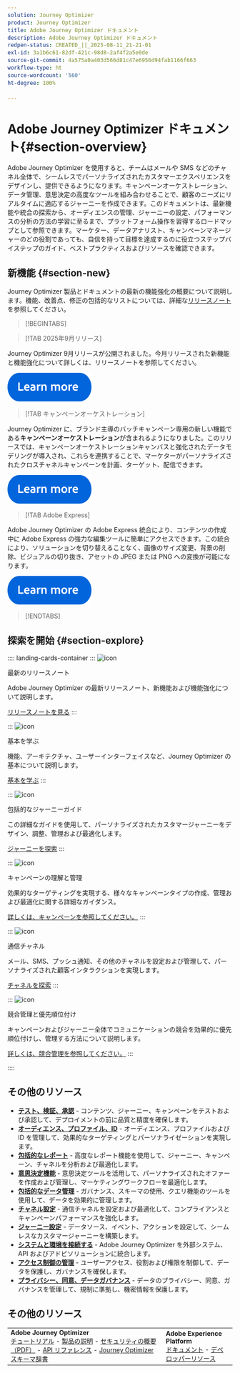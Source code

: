 ```yaml
---
solution: Journey Optimizer
product: Journey Optimizer
title: Adobe Journey Optimizer ドキュメント
description: Adobe Journey Optimizer ドキュメント
redpen-status: CREATED_||_2025-08-11_21-21-01
exl-id: 3a1b6c61-82df-421c-98d8-2af4f2a5e0de
source-git-commit: 4a575a0a403d566d81c47e6956d94fab1166f663
workflow-type: ht
source-wordcount: '560'
ht-degree: 100%

---
```


# Adobe Journey Optimizer ドキュメント{#section-overview}

Adobe Journey Optimizer を使用すると、チームはメールや SMS などのチャネル全体で、シームレスでパーソナライズされたカスタマーエクスペリエンスをデザインし、提供できるようになります。キャンペーンオーケストレーション、データ管理、意思決定の高度なツールを組み合わせることで、顧客のニーズにリアルタイムに適応するジャーニーを作成できます。このドキュメントは、最新機能や統合の探索から、オーディエンスの管理、ジャーニーの設定、パフォーマンスの分析の方法の学習に至るまで、プラットフォーム操作を習得するロードマップとして参照できます。マーケター、データアナリスト、キャンペーンマネージャーのどの役割であっても、自信を持って目標を達成するのに役立つステップバイステップのガイド、ベストプラクティスおよびリソースを確認できます。

## 新機能 {#section-new}

Journey Optimizer 製品とドキュメントの最新の機能強化の概要について説明します。機能、改善点、修正の包括的なリストについては、詳細な[リリースノート](using/rn/release-notes.md)を参照してください。

>[!BEGINTABS]

>[!TAB 2025年9月リリース]

Journey Optimizer 9月リリースが公開されました。今月リリースされた新機能と機能強化について詳しくは、リリースノートを参照してください。

[![詳細情報](using/assets/do-not-localize/learn-more-button.svg)](using/rn/release-notes.md)


>[!TAB キャンペーンオーケストレーション]

Journey Optimizer に、ブランド主導のバッチキャンペーン専用の新しい機能である&#x200B;**キャンペーンオーケストレーション**&#x200B;が含まれるようになりました。このリリースでは、キャンペーンオーケストレーションキャンバスと強化されたデータモデリングが導入され、これらを連携することで、マーケターがパーソナライズされたクロスチャネルキャンペーンを計画、ターゲット、配信できます。

[![詳細情報](using/assets/do-not-localize/learn-more-button.svg)](using/orchestrated/gs-orchestrated-campaigns.md)

>[!TAB Adobe Express]

Adobe Journey Optimizer の Adobe Express 統合により、コンテンツの作成中に Adobe Express の強力な編集ツールに簡単にアクセスできます。この統合により、ソリューションを切り替えることなく、画像のサイズ変更、背景の削除、ビジュアルの切り抜き、アセットの JPEG または PNG への変換が可能になります。

[![詳細情報](using/assets/do-not-localize/learn-more-button.svg)](using/integrations/express.md)


>[!ENDTABS]


## 探索を開始 {#section-explore}

:::: landing-cards-container
:::
![icon](https://cdn.experienceleague.adobe.com/icons/list-check.svg?lang=ja)

最新のリリースノート

Adobe Journey Optimizer の最新リリースノート、新機能および機能強化について説明します。

[リリースノートを見る](using/rn/release-notes.md)
:::

:::
![icon](https://cdn.experienceleague.adobe.com/icons/circle-play.svg?lang=ja)

基本を学ぶ

機能、アーキテクチャ、ユーザーインターフェイスなど、Journey Optimizer の基本について説明します。

[基本を学ぶ](./rp_landing_pages/get-started-landing-page.md)
:::

:::
![icon](https://cdn.experienceleague.adobe.com/icons/code-branch.svg?lang=ja)

包括的なジャーニーガイド

この詳細なガイドを使用して、パーソナライズされたカスタマージャーニーをデザイン、調整、管理および最適化します。

[ジャーニーを探索](./rp_landing_pages/orchestrate-journeys-landing-page.md)
:::

:::
![icon](https://cdn.experienceleague.adobe.com/icons/bullhorn.svg?lang=ja)

キャンペーンの理解と管理

効果的なターゲティングを実現する、様々なキャンペーンタイプの作成、管理および最適化に関する詳細なガイダンス。

[詳しくは、キャンペーンを参照してください。](./rp_landing_pages/campaigns-landing-page.md)
:::

:::
![icon](https://cdn.experienceleague.adobe.com/icons/envelope.svg?lang=ja)

通信チャネル

メール、SMS、プッシュ通知、その他のチャネルを設定および管理して、パーソナライズされた顧客インタラクションを実現します。

[チャネルを探索](./using/channels/gs-channels.md)
:::

:::
![icon](https://cdn.experienceleague.adobe.com/icons/scale-balanced.svg?lang=ja)

競合管理と優先順位付け

キャンペーンおよびジャーニー全体でコミュニケーションの競合を効果的に優先順位付けし、管理する方法について説明します。

[詳しくは、競合管理を参照してください。](./rp_landing_pages/conflict-prioritization-landing-page.md)
:::

::::


## その他のリソース

- **[テスト、検証、承認](./rp_landing_pages/test-landing-page.md)** - コンテンツ、ジャーニー、キャンペーンをテストおよび承認して、デプロイメントの前に品質と精度を確保します。
- **[オーディエンス、プロファイル、ID](./rp_landing_pages/audiences-profiles-identities-landing-page.md)** - オーディエンス、プロファイルおよび ID を管理して、効果的なターゲティングとパーソナライゼーションを実現します。
- **[包括的なレポート](./rp_landing_pages/reporting-landing-page.md)** - 高度なレポート機能を使用して、ジャーニー、キャンペーン、チャネルを分析および最適化します。
- **[意思決定機能](./rp_landing_pages/decisioning-landing-page.md)** - 意思決定ツールを活用して、パーソナライズされたオファーを作成および管理し、マーケティングワークフローを最適化します。
- **[包括的なデータ管理](./rp_landing_pages/data-management-landing-page.md)** - ガバナンス、スキーマの使用、クエリ機能のツールを使用して、データを効果的に管理します。
- **[チャネル設定](./rp_landing_pages/configuration-landing-page.md)** - 通信チャネルを設定および最適化して、コンプライアンスとキャンペーンパフォーマンスを強化します。
- **[ジャーニー設定](./rp_landing_pages/configure-journeys-landing-page.md)** - データソース、イベント、アクションを設定して、シームレスなカスタマージャーニーを構築します。
- **[システムと環境を接続する](./rp_landing_pages/connect-systems-landing-page.md)** - Adobe Journey Optimizer を外部システム、API およびアドビソリューションに統合します。
- **[アクセス制御の管理](./rp_landing_pages/access-control-landing-page.md)** - ユーザーアクセス、役割および権限を制御して、データを保護し、ガバナンスを確保します。
- **[プライバシー、同意、データガバナンス](./rp_landing_pages/privacy-landing-page.md)** - データのプライバシー、同意、ガバナンスを管理して、規制に準拠し、機密情報を保護します。

## その他のリソース

<table style="table-layout:fixed"><tr style="border: 0;">
<td><strong>Adobe Journey Optimizer</strong><br/>
<a href="https://experienceleague.adobe.com/docs/journey-optimizer-learn/tutorials/overview.html?lang=ja" target="_blank">チュートリアル</a> - <a href="https://helpx.adobe.com/jp/legal/product-descriptions/adobe-journey-optimizer.html" target="_blank">製品の説明</a> - <a href="https://www.adobe.com/content/dam/cc/en/security/pdfs/AJO_SecurityOverview.pdf" target="_blank">セキュリティの概要（PDF）</a> - <a href="https://developer.adobe.com/journey-optimizer-apis/" target="_blank">API リファレンス</a> - <a href="https://experienceleague.adobe.com/tools/ajo-schemas/schema-dictionary.html?lang=ja" target="_blank">Journey Optimizer スキーマ辞書</a>

</td>
<td><strong>Adobe Experience Platform</strong><br/>
<a href="https://experienceleague.adobe.com/docs/experience-platform/landing/home.html?lang=ja" target="_blank">ドキュメント</a> - <a href="https://www.adobe.com/jp/experience-platform/documentation-and-developer-resources.html" target="_blank">デベロッパーリソース</a>
</td>
</tr></table>

<!--table style="table-layout:auto"><tr style="border: 0;"><td><img src="using/assets/do-not-localize/newsletter.png"></td><td>
<b>Stay informed and elevate your Adobe Journey Optimizer experience!</b><br/>Sign up for our quarterly newsletter. Gain exclusive access to the latest product updates, captivating stories, real-world use cases, valuable tips, and more – all delivered directly to your inbox every quarter. <a href="https://www.adobe.com/subscription/Adobe_Journey_Optimizer_NL.html">Sign up today!</a></td></tr></table-->
